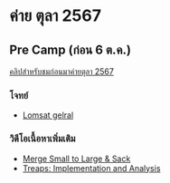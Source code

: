 # ค่าย ตุลา 2567

## Pre Camp (ก่อน 6 ต.ค.)

[คลิปสำหรับชมก่อนมาค่ายตุลา 2567](https://docs.google.com/document/d/1WF5iuhuRvRpn12ITquEOitxlLiuSzp8QztI5mPUkFBk/edit?usp=sharing)

### โจทย์

- [Lomsat gelral](https://codeforces.com/contest/600/problem/E)

### วิดีโอเนื้อหาเพิ่มเติม

- [Merge Small to Large & Sack](https://www.youtube.com/watch?v=Fzr-l6ZpTNE)
- [Treaps: Implementation and Analysis](https://www.youtube.com/playlist?list=PLDu2R0R9xwctQ6qzQ_0L55fxDhpB2qf6Q)
